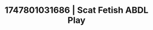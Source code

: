 ---
categories:
- Tradwife
- Anal
- Cuckold kink
- Romantic kink
- Lustful close-up
image: /assets/images/1747801031686.jpg
layout: post
seo:
  description: Featured content with sensual Scat Fetish, ABDL Play. HD images available.
  keywords: Scat Fetish, ABDL Play
  og_image: /assets/images/1747801031686.jpg
  schema_type: VisualArtwork
tags:
- ABDL Play
- Scat Fetish
- '#1747801031686'
title: 1747801031686 | Scat Fetish ABDL Play
---